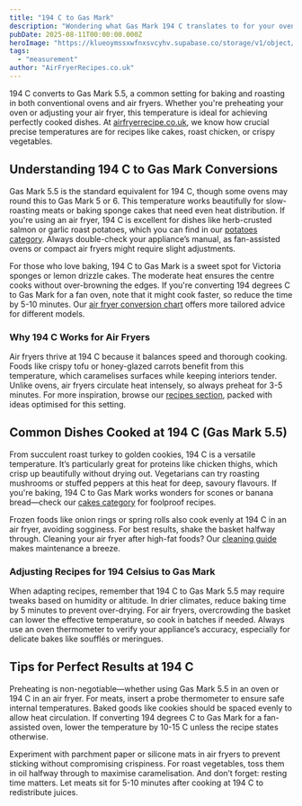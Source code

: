 ```yaml
---
title: "194 C to Gas Mark"
description: "Wondering what Gas Mark 194 C translates to for your oven or air fryer? It’s simpler than you think. Our guide breaks it down with handy tips for flawless baking and roasting. Perfect for those who love precision in the kitchen."
pubDate: 2025-08-11T00:00:00.000Z
heroImage: "https://klueoymssxwfnxsvcyhv.supabase.co/storage/v1/object/public/md/194-c-to-gas-mark-1e3f491b.png"
tags:
  - "measurement"
author: "AirFryerRecipes.co.uk"
---
```


<p id="">194 C converts to Gas Mark 5.5, a common setting for baking and roasting in both conventional ovens and air fryers. Whether you're preheating your oven or adjusting your air fryer, this temperature is ideal for achieving perfectly cooked dishes. At <a href="https://www.airfryerrecipe.co.uk" id="">airfryerrecipe.co.uk</a>, we know how crucial precise temperatures are for recipes like cakes, roast chicken, or crispy vegetables.</p><h2 id="">Understanding 194 C to Gas Mark Conversions</h2><p id="">Gas Mark 5.5 is the standard equivalent for 194 C, though some ovens may round this to Gas Mark 5 or 6. This temperature works beautifully for slow-roasting meats or baking sponge cakes that need even heat distribution. If you're using an air fryer, 194 C is excellent for dishes like herb-crusted salmon or garlic roast potatoes, which you can find in our <a href="https://www.airfryerrecipe.co.uk/recipe-category/potatoes" id="">potatoes category</a>. Always double-check your appliance’s manual, as fan-assisted ovens or compact air fryers might require slight adjustments.</p><p id="">For those who love baking, 194 C to Gas Mark is a sweet spot for Victoria sponges or lemon drizzle cakes. The moderate heat ensures the centre cooks without over-browning the edges. If you're converting 194 degrees C to Gas Mark for a fan oven, note that it might cook faster, so reduce the time by 5-10 minutes. Our <a href="https://www.airfryerrecipe.co.uk/air-fryer-conversion-chart" id="">air fryer conversion chart</a> offers more tailored advice for different models.</p><h3 id="">Why 194 C Works for Air Fryers</h3><p id="">Air fryers thrive at 194 C because it balances speed and thorough cooking. Foods like crispy tofu or honey-glazed carrots benefit from this temperature, which caramelises surfaces while keeping interiors tender. Unlike ovens, air fryers circulate heat intensely, so always preheat for 3-5 minutes. For more inspiration, browse our <a href="https://www.airfryerrecipe.co.uk/recipes" id="">recipes section</a>, packed with ideas optimised for this setting.</p><h2 id="">Common Dishes Cooked at 194 C (Gas Mark 5.5)</h2><p id="">From succulent roast turkey to golden cookies, 194 C is a versatile temperature. It’s particularly great for proteins like chicken thighs, which crisp up beautifully without drying out. Vegetarians can try roasting mushrooms or stuffed peppers at this heat for deep, savoury flavours. If you're baking, 194 C to Gas Mark works wonders for scones or banana bread—check our <a href="https://www.airfryerrecipe.co.uk/recipe-category/cakes" id="">cakes category</a> for foolproof recipes.</p><p id="">Frozen foods like onion rings or spring rolls also cook evenly at 194 C in an air fryer, avoiding sogginess. For best results, shake the basket halfway through. Cleaning your air fryer after high-fat foods? Our <a href="https://www.airfryerrecipe.co.uk/air-fryer-cleaner" id="">cleaning guide</a> makes maintenance a breeze.</p><h3 id="">Adjusting Recipes for 194 Celsius to Gas Mark</h3><p id="">When adapting recipes, remember that 194 C to Gas Mark 5.5 may require tweaks based on humidity or altitude. In drier climates, reduce baking time by 5 minutes to prevent over-drying. For air fryers, overcrowding the basket can lower the effective temperature, so cook in batches if needed. Always use an oven thermometer to verify your appliance’s accuracy, especially for delicate bakes like soufflés or meringues.</p><h2 id="">Tips for Perfect Results at 194 C</h2><p id="">Preheating is non-negotiable—whether using Gas Mark 5.5 in an oven or 194 C in an air fryer. For meats, insert a probe thermometer to ensure safe internal temperatures. Baked goods like cookies should be spaced evenly to allow heat circulation. If converting 194 degrees C to Gas Mark for a fan-assisted oven, lower the temperature by 10-15 C unless the recipe states otherwise.</p><p id="">Experiment with parchment paper or silicone mats in air fryers to prevent sticking without compromising crispiness. For roast vegetables, toss them in oil halfway through to maximise caramelisation. And don’t forget: resting time matters. Let meats sit for 5-10 minutes after cooking at 194 C to redistribute juices.</p>